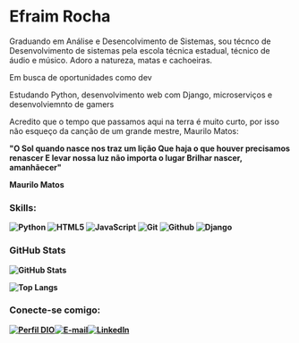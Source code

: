 # Efraim Rocha

<p aligns="justify">Graduando em Análise e Desencolvimento de Sistemas, sou técnco de Desenvolvimento de sistemas pela escola técnica estadual, técnico de áudio e músico. Adoro a natureza, matas e cachoeiras.</p>

<p>Em busca de oportunidades como dev</p>

<p>Estudando Python, desenvolvimento web com Django, microserviços e desenvolviemnto de gamers</p>

<p>Acredito que o tempo que passamos aqui na terra é muito curto, por isso não esqueço da canção de um grande mestre, Maurilo Matos: </p>

<p><strong>"O Sol quando nasce nos traz um lição
Que haja o que houver precisamos renascer
E levar nossa luz não importa o lugar
Brilhar nascer, amanhãecer"

Maurilo Matos</p>


### Skills:
![Python](https://img.shields.io/badge/Python-3670A0?style=for-the-badge&logo=python&logoColor=ffdd54)
![HTML5](https://img.shields.io/badge/HTML5-E34F26?style=for-the-badge&logo=html5&logoColor=white)
![JavaScript](https://img.shields.io/badge/JavaScript-F7DF1E?style=for-the-badge&logo=javascript&logoColor=black)
![Git](https://img.shields.io/badge/Git-F05032?style=for-the-badge&logo=git&logoColor=white)
![Github](https://img.shields.io/badge/Github-181717?style=for-the-badge&logo=Github&logoColor=white)
![Django](https://img.shields.io/badge/Google%20Cloud-4285F4?style=for-the-badge&logo=google-cloud&logoColor=white)



### GitHub Stats
![GitHub Stats](https://github-readme-stats.vercel.app/api?username=EfraimRocha86&theme=transparent&bg_color=000&border_color=30A3DC&show_icons=true&icon_color=30A3DC&title_color=E94D5F&text_color=FFF)

![Top Langs](https://github-readme-stats-git-masterrstaa-rickstaa.vercel.app/api/top-langs/?username=EfraimRocha86&layout=compact&bg_color=000&border_color=30A3DC&title_color=E94D5F&text_color=FFF)


### Conecte-se comigo:
[![Perfil DIO](https://img.shields.io/badge/-Meu%20Perfil%20na%20DIO-30A3DC?style=for-the-badge)](https://www.dio.me/users/efraimrocha86)[![E-mail](https://img.shields.io/badge/-Email-000?style=for-the-badge&logo=microsoft-outlook&logoColor=E94D5F)](mailto:efraimrocha86@gmail.com)[![LinkedIn](https://img.shields.io/badge/LinkedIn-0A66C2?style=for-the-badge&logo=linkedin&logoColor=white)](https://www.linkedin.com/in/alisson-nunes1/)


